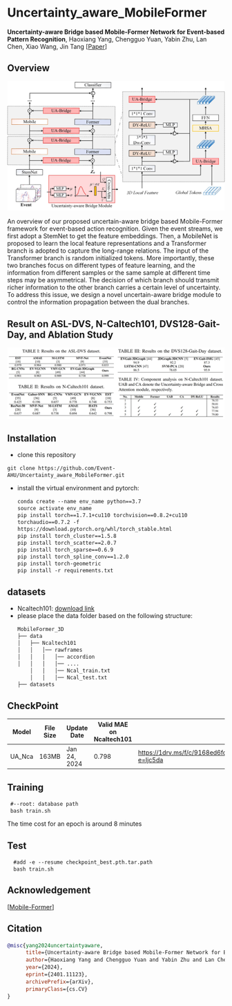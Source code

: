 # Uncertainty_aware_MobileFormer
**Uncertainty-aware Bridge based Mobile-Former Network for Event-based Pattern Recognition**, Haoxiang Yang, Chengguo Yuan, Yabin Zhu, Lan Chen, Xiao Wang, Jin Tang 
[[Paper](https://arxiv.org/abs/2401.11123)]

## Overview
![image](https://github.com/Event-AHU/Uncertainty_aware_MobileFormer/blob/main/IMG/Overview.jpg)

An overview of our proposed uncertain-aware bridge based Mobile-Former framework for event-based action recognition. Given the event streams, we first adopt a StemNet to get the feature embeddings. Then, a MobileNet is proposed to learn the local feature representations and a Transformer branch is adopted to capture the long-range relations. The input of the Transformer branch is random initialized tokens. More importantly, these two branches focus on different types of feature learning, and the information from different samples or the same sample at different time steps may be asymmetrical. The decision of which branch should transmit richer information to the other branch carries a certain level of uncertainty. To address this issue, we design a novel uncertain-aware bridge module to control the information propagation between the dual branches.
 
## Result on ASL-DVS, N-Caltech101, DVS128-Gait-Day, and Ablation Study 

![image](https://github.com/Event-AHU/Uncertainty_aware_MobileFormer/blob/main/IMG/experimentalResults.jpg)


## Installation

- clone this repository

```shell
git clone https://github.com/Event-AHU/Uncertainty_aware_MobileFormer.git
```

- install the virtual environment and pytorch:
   ```
  conda create --name env_name python==3.7
  source activate env_name
  pip install torch==1.7.1+cu110 torchvision==0.8.2+cu110 torchaudio==0.7.2 -f https://download.pytorch.org/whl/torch_stable.html
   pip install torch_cluster==1.5.8
   pip install torch_scatter==2.0.7
   pip install torch_sparse==0.6.9
   pip install torch_spline_conv==1.2.0
   pip install torch-geometric
   pip install -r requirements.txt
  ```


## datasets

- Ncaltech101: [download link](https://1drv.ms/f/c/9168ed6fce3e99fd/EvPOD9f7LjNNo0QFSQv_5BkBsmKcl6nUnsa1MZEdzICIZA?e=B3daNo)
-  please place the data folder based on the following structure:
    ```
	MobileFormer_3D
	├── data
	│   ├── Ncaltech101
	│   │   │── rawframes
	│   │   │   │── accordion
	│   │   │   │── ....
        │   │   │── Ncal_train.txt
        │   │   │── Ncal_test.txt
	├── datasets
	```
## CheckPoint
| Model | File Size | Update Date  | Valid MAE on Ncaltech101 | Download Link                                            |
| ----- | --------- | ------------ | --------------------- | -------------------------------------------------------- |
|  UA_Nca  | 163MB  | Jan 24, 2024 | 0.798  | https://1drv.ms/f/c/9168ed6fce3e99fd/EmHUNHOw5SdPlY6WOLOMYr0BrQ_n84VFtefEpNT2OW9tHA?e=Ijc5da|



## Training
 ```
  #--root: database path
  bash train.sh
  ```
The time cost for an epoch is around 8 minutes

## Test
```
  #add -e --resume checkpoint_best.pth.tar.path
  bash train.sh
  ```


## Acknowledgement 
[[Mobile-Former](https://openaccess.thecvf.com/content/CVPR2022/html/Chen_Mobile-Former_Bridging_MobileNet_and_Transformer_CVPR_2022_paper.html)]

## Citation 
```bib
@misc{yang2024uncertaintyaware,
      title={Uncertainty-aware Bridge based Mobile-Former Network for Event-based Pattern Recognition}, 
      author={Haoxiang Yang and Chengguo Yuan and Yabin Zhu and Lan Chen and Xiao Wang and Jin Tang},
      year={2024},
      eprint={2401.11123},
      archivePrefix={arXiv},
      primaryClass={cs.CV}
}
```


